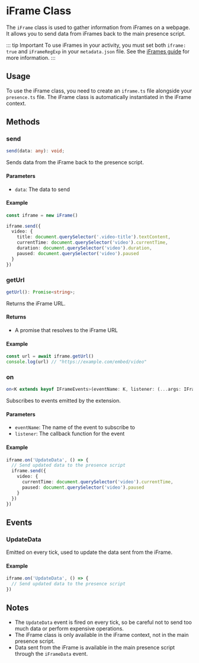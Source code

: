 # iFrame Class

The `iFrame` class is used to gather information from iFrames on a webpage. It allows you to send data from iFrames back to the main presence script.

::: tip Important
To use iFrames in your activity, you must set both `iframe: true` and `iFrameRegExp` in your `metadata.json` file. See the [iFrames guide](/v1/guide/iframes) for more information.
:::

## Usage

To use the iFrame class, you need to create an `iframe.ts` file alongside your `presence.ts` file. The iFrame class is automatically instantiated in the iFrame context.

## Methods

### send

<!-- eslint-skip -->

```typescript
send(data: any): void;
```

Sends data from the iFrame back to the presence script.

#### Parameters

- `data`: The data to send

#### Example

```typescript
const iframe = new iFrame()

iframe.send({
  video: {
    title: document.querySelector('.video-title').textContent,
    currentTime: document.querySelector('video').currentTime,
    duration: document.querySelector('video').duration,
    paused: document.querySelector('video').paused
  }
})
```

### getUrl

<!-- eslint-skip -->

```typescript
getUrl(): Promise<string>;
```

Returns the iFrame URL.

#### Returns

- A promise that resolves to the iFrame URL

#### Example

```typescript
const url = await iframe.getUrl()
console.log(url) // "https://example.com/embed/video"
```

### on

<!-- eslint-skip -->

```typescript
on<K extends keyof IFrameEvents>(eventName: K, listener: (...args: IFrameEvents[K]) => Awaitable<void>): void;
```

Subscribes to events emitted by the extension.

#### Parameters

- `eventName`: The name of the event to subscribe to
- `listener`: The callback function for the event

#### Example

```typescript
iframe.on('UpdateData', () => {
  // Send updated data to the presence script
  iframe.send({
    video: {
      currentTime: document.querySelector('video').currentTime,
      paused: document.querySelector('video').paused
    }
  })
})
```

## Events

### UpdateData

Emitted on every tick, used to update the data sent from the iFrame.

#### Example

```typescript
iframe.on('UpdateData', () => {
  // Send updated data to the presence script
})
```

## Notes

- The `UpdateData` event is fired on every tick, so be careful not to send too much data or perform expensive operations.
- The iFrame class is only available in the iFrame context, not in the main presence script.
- Data sent from the iFrame is available in the main presence script through the `iFrameData` event.
